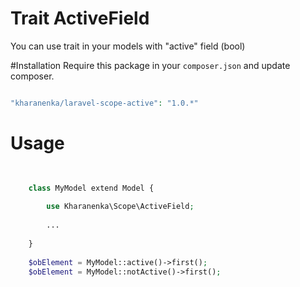 # Trait ActiveField
 
 You can use trait in your models with "active" field (bool)
 
#Installation
Require this package in your `composer.json` and update composer.
 
```php

"kharanenka/laravel-scope-active": "1.0.*"

```

# Usage

```php

    
    class MyModel extend Model {
    
        use Kharanenka\Scope\ActiveField;
    
        ...
    
    }
    
    $obElement = MyModel::active()->first();
    $obElement = MyModel::notActive()->first();
    
```